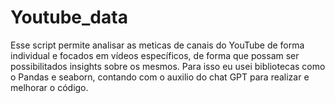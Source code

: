 # Youtube_data
Esse script permite analisar as meticas de canais do YouTube de forma individual e focados em vídeos específicos, de forma que possam ser possibilitados insights sobre os mesmos. Para isso eu usei bibliotecas como o Pandas e seaborn, contando com o auxilio do chat GPT para realizar e melhorar o código.
